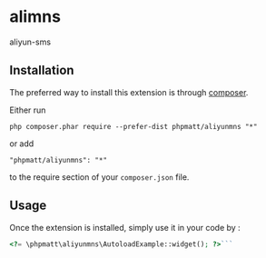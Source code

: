 alimns
======
aliyun-sms

Installation
------------

The preferred way to install this extension is through [composer](http://getcomposer.org/download/).

Either run

```
php composer.phar require --prefer-dist phpmatt/aliyunmns "*"
```

or add

```
"phpmatt/aliyunmns": "*"
```

to the require section of your `composer.json` file.


Usage
-----

Once the extension is installed, simply use it in your code by  :

```php
<?= \phpmatt\aliyunmns\AutoloadExample::widget(); ?>```